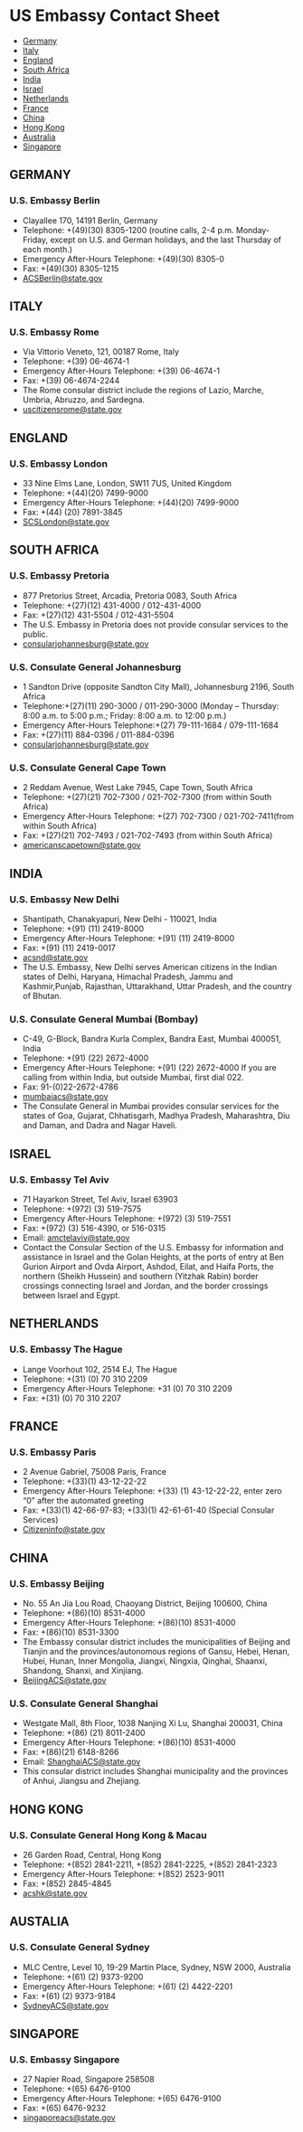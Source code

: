 # US Embassy Contact Sheet

- [Germany](#germany)
- [Italy](#italy)
- [England](#england)
- [South Africa](#southafrica)
- [India](#india)
- [Israel](#israel)
- [Netherlands](#netherlands)
- [France](#france)
- [China](#china)
- [Hong Kong](#hongkong)
- [Australia](#australia)
- [Singapore](#singapore)




## GERMANY
### U.S. Embassy Berlin
- Clayallee 170, 14191 Berlin, Germany
- Telephone: +(49)(30) 8305-1200 (routine calls, 2-4 p.m. Monday-Friday, except on U.S. and German holidays, and the last Thursday of each month.)
- Emergency After-Hours Telephone: +(49)(30) 8305-0
- Fax: +(49)(30) 8305-1215
- ACSBerlin@state.gov


## ITALY
### U.S. Embassy Rome
- Via Vittorio Veneto, 121, 00187 Rome, Italy
- Telephone: +(39) 06-4674-1
- Emergency After-Hours Telephone: +(39) 06-4674-1
- Fax: +(39) 06-4674-2244
- The Rome consular district include the regions of Lazio, Marche, Umbria, Abruzzo, and Sardegna.
- uscitizensrome@state.gov


## ENGLAND
### U.S. Embassy London
- 33 Nine Elms Lane, London, SW11 7US, United Kingdom
- Telephone: +(44)(20) 7499-9000
- Emergency After-Hours Telephone: +(44)(20) 7499-9000
- Fax: +(44) (20) 7891-3845
- SCSLondon@state.gov


## SOUTH AFRICA
### U.S. Embassy Pretoria
- 877 Pretorius Street, Arcadia, Pretoria 0083, South Africa
- Telephone: +(27)(12) 431-4000 / 012-431-4000
- Fax: +(27)(12) 431-5504 / 012-431-5504
- The U.S. Embassy in Pretoria does not provide consular services to the public.
- consularjohannesburg@state.gov

### U.S. Consulate General Johannesburg
- 1 Sandton Drive (opposite Sandton City Mall), Johannesburg 2196, South Africa
- Telephone:+(27)(11) 290-3000 / 011-290-3000 (Monday – Thursday: 8:00 a.m. to 5:00 p.m.; Friday: 8:00 a.m. to 12:00 p.m.)
- Emergency After-Hours Telephone:+(27) 79-111-1684 / 079-111-1684 
- Fax: +(27)(11) 884-0396 / 011-884-0396 
- consularjohannesburg@state.gov
 
### U.S. Consulate General Cape Town
- 2 Reddam Avenue, West Lake 7945, Cape Town, South Africa
- Telephone: +(27)(21) 702-7300 / 021-702-7300 (from within South Africa)
- Emergency After-Hours Telephone: +(27) 702-7300 / 021-702-7411(from within South Africa)
- Fax: +(27)(21) 702-7493 / 021-702-7493 (from within South Africa)
- americanscapetown@state.gov


## INDIA
### U.S. Embassy New Delhi
- Shantipath, Chanakyapuri, New Delhi - 110021, India
- Telephone: +(91) (11) 2419-8000
- Emergency After-Hours Telephone: +(91) (11) 2419-8000
- Fax: +(91) (11) 2419-0017
- acsnd@state.gov
- The U.S. Embassy, New Delhi serves American citizens in the Indian states of Delhi, Haryana, Himachal Pradesh, Jammu and Kashmir,Punjab, Rajasthan, Uttarakhand, Uttar Pradesh, and the country of Bhutan.

### U.S. Consulate General Mumbai (Bombay)
- C-49, G-Block, Bandra Kurla Complex, Bandra East, Mumbai 400051, India
- Telephone: +(91) (22) 2672-4000
- Emergency After-Hours Telephone: +(91) (22) 2672-4000 If you
are calling from within India, but outside Mumbai, first dial 022.
- Fax: 91-(0)22-2672-4786
- mumbaiacs@state.gov
- The Consulate General in Mumbai provides consular services for the states of Goa, Gujarat, Chhatisgarh, Madhya Pradesh, Maharashtra, Diu and Daman, and Dadra and Nagar Haveli.


## ISRAEL
### U.S. Embassy Tel Aviv
- 71 Hayarkon Street, Tel Aviv, Israel 63903
- Telephone: +(972) (3) 519-7575
- Emergency After-Hours Telephone: +(972) (3) 519-7551
- Fax: +(972) (3) 516-4390, or 516-0315
- Email: amctelaviv@state.gov
- Contact the Consular Section of the U.S. Embassy for information and assistance in Israel and the Golan Heights, at the ports of entry at Ben Gurion Airport and Ovda Airport, Ashdod, Eilat, and Haifa Ports, the northern (Sheikh Hussein) and southern (Yitzhak Rabin) border crossings connecting Israel and Jordan, and the border crossings between Israel and Egypt.


## NETHERLANDS
### U.S. Embassy The Hague
- Lange Voorhout 102, 2514 EJ, The Hague
- Telephone: +(31) (0) 70 310 2209
- Emergency After-Hours Telephone: +31 (0) 70 310 2209
- Fax: +(31) (0) 70 310 2207


## FRANCE
### U.S. Embassy Paris
- 2 Avenue Gabriel, 75008 Paris, France
- Telephone: +(33)(1) 43-12-22-22
- Emergency After-Hours Telephone: +(33) (1) 43-12-22-22, enter zero “0” after the automated greeting
- Fax: +(33)(1) 42-66-97-83; +(33)(1) 42-61-61-40 (Special Consular Services)
- Citizeninfo@state.gov


## CHINA
### U.S. Embassy Beijing
- No. 55 An Jia Lou Road, Chaoyang District, Beijing 100600, China
- Telephone: +(86)(10) 8531-4000
- Emergency After-Hours Telephone: +(86)(10) 8531-4000
- Fax: +(86)(10) 8531-3300
- The Embassy consular district includes the municipalities of Beijing and Tianjin and the provinces/autonomous regions of Gansu, Hebei, Henan, Hubei, Hunan, Inner Mongolia, Jiangxi, Ningxia, Qinghai, Shaanxi, Shandong, Shanxi, and Xinjiang.
- BeijingACS@state.gov

### U.S. Consulate General Shanghai
- Westgate Mall, 8th Floor, 1038 Nanjing Xi Lu, Shanghai 200031, China
- Telephone: +(86) (21) 8011-2400
- Emergency After-Hours Telephone: +(86)(10) 8531-4000
- Fax: +(86)(21) 6148-8266
- Email: ShanghaiACS@state.gov
- This consular district includes Shanghai municipality and the provinces of Anhui, Jiangsu and Zhejiang.


## HONG KONG
### U.S. Consulate General Hong Kong & Macau
- 26 Garden Road, Central, Hong Kong
- Telephone: +(852) 2841-2211, +(852) 2841-2225, +(852) 2841-2323
- Emergency After-Hours Telephone: +(852) 2523-9011
- Fax: +(852) 2845-4845
- acshk@state.gov


## AUSTALIA
### U.S. Consulate General Sydney
- MLC Centre, Level 10, 19-29 Martin Place, Sydney, NSW 2000, Australia
- Telephone: +(61) (2) 9373-9200
- Emergency After-Hours Telephone: +(61) (2) 4422-2201
- Fax: +(61) (2) 9373-9184
- SydneyACS@state.gov


## SINGAPORE
### U.S. Embassy Singapore
- 27 Napier Road, Singapore 258508
- Telephone: +(65) 6476-9100
- Emergency After-Hours Telephone: +(65) 6476-9100
- Fax: +(65) 6476-9232
- singaporeacs@state.gov
